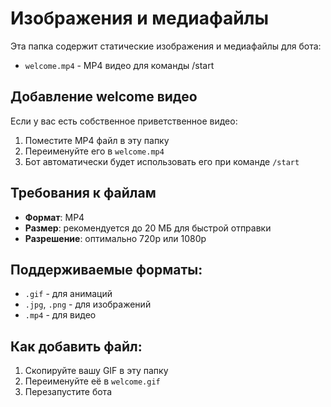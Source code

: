 # Изображения и медиафайлы

Эта папка содержит статические изображения и медиафайлы для бота:

- `welcome.mp4` - MP4 видео для команды /start

## Добавление welcome видео

Если у вас есть собственное приветственное видео:

1. Поместите MP4 файл в эту папку
2. Переименуйте его в `welcome.mp4`
3. Бот автоматически будет использовать его при команде `/start`

## Требования к файлам

- **Формат**: MP4
- **Размер**: рекомендуется до 20 МБ для быстрой отправки
- **Разрешение**: оптимально 720p или 1080p

## Поддерживаемые форматы:
- `.gif` - для анимаций
- `.jpg`, `.png` - для изображений
- `.mp4` - для видео

## Как добавить файл:
1. Скопируйте вашу GIF в эту папку
2. Переименуйте её в `welcome.gif`
3. Перезапустите бота